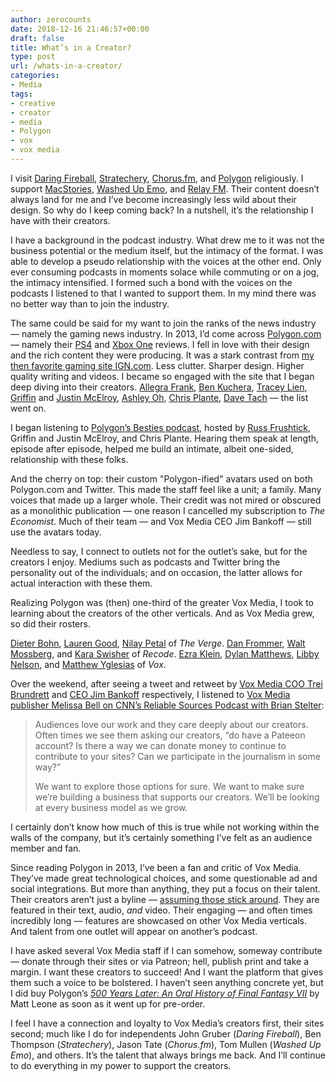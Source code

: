 ```yaml
---
author: zerocounts
date: 2018-12-16 21:46:57+00:00
draft: false
title: What’s in a Creator?
type: post
url: /whats-in-a-creator/
categories:
- Media
tags:
- creative
- creator
- media
- Polygon
- vox
- vox media
---
```


I visit [Daring Fireball](https://daringfireball.net/), [Stratechery](https://stratechery.com), [Chorus.fm](https://chorus.fm), and [Polygon](https://www.polygon.com) religiously. I support [MacStories](https://www.macstories.net), [Washed Up Emo](http://www.washedupemo.com), and [Relay FM](https://www.relay.fm). Their content doesn’t always land for me and I’ve become increasingly less wild about their design. So why do I keep coming back? In a nutshell, it’s the relationship I have with their creators.

I have a background in the podcast industry. What drew me to it was not the business potential or the medium itself, but the intimacy of the format. I was able to develop a pseudo relationship with the voices at the other end. Only ever consuming podcasts in moments solace while commuting or on a jog, the intimacy intensified. I formed such a bond with the voices on the podcasts I listened to that I wanted to support them. In my mind there was no better way than to join the industry.

The same could be said for my want to join the ranks of the news industry — namely the gaming news industry. In 2013, I’d come across [Polygon.com](http://www.polygon.com) — namely their [PS4](https://www.polygon.com/a/ps4-review) and [Xbox One](https://www.polygon.com/a/xbox-one-review) reviews. I fell in love with their design and the rich content they were producing. It was a stark contrast from [my then favorite gaming site IGN.com](https://web.archive.org/web/20130129201653/http://www.ign.com/). Less clutter. Sharper design. Higher quality writing and videos. I became so engaged with the site that I began deep diving into their creators. [Allegra Frank](https://www.polygon.com/users/Allegra%20Frank), [Ben Kuchera](https://www.polygon.com/users/Ben%20Kuchera), [Tracey Lien](https://www.polygon.com/users/TraceyLien), [Griffin](https://www.polygon.com/users/griffinmcelroy) and [Justin McElroy](https://www.polygon.com/users/JustinMcElroy), [Ashley Oh](https://www.polygon.com/users/Ashley%20Oh), [Chris Plante](https://www.polygon.com/users/ctplante), [Dave Tach](https://www.polygon.com/users/davetach) — the list went on.

I began listening to [Polygon’s Besties podcast](https://www.polygon.com/the-besties-podcast), hosted by [Russ Frushtick](https://www.polygon.com/users/RussFrushtick), Griffin and Justin McElroy, and Chris Plante. Hearing them speak at length, episode after episode, helped me build an intimate, albeit one-sided, relationship with these folks.

And the cherry on top: their custom "Polygon-ified" avatars used on both Polygon.com and Twitter. This made the staff feel like a unit; a family. Many voices that made up a larger whole. Their credit was not mired or obscured as a monolithic publication — one reason I cancelled my subscription to _The Economist_. Much of their team — and Vox Media CEO Jim Bankoff — still use the avatars today.

Needless to say, I connect to outlets not for the outlet’s sake, but for the creators I enjoy. Mediums such as podcasts and Twitter bring the personality out of the individuals; and on occasion, the latter allows for actual interaction with these them.

Realizing Polygon was (then) one-third of the greater Vox Media, I took to learning about the creators of the other verticals. And as Vox Media grew, so did their rosters.

[Dieter Bohn](https://www.theverge.com/authors/dieter-bohn), [Lauren Good](https://www.theverge.com/users/LaurenGoode), [Nilay Petal](https://www.theverge.com/authors/nilay-patel) of _The Verge_. [Dan Frommer](https://www.recode.net/authors/dan-frommer), [Walt Mossberg](https://www.recode.net/authors/waltmossberg), and [Kara Swisher](https://www.recode.net/authors/kara-swisher) of _Recode_. [Ezra Klein](https://www.vox.com/authors/ezra-klein), [Dylan Matthews](https://www.vox.com/authors/dylan), [Libby Nelson](https://www.vox.com/authors/libby-nelson), and [Matthew Yglesias](https://www.vox.com/authors/matthew-yglesias) of _Vox_.

Over the weekend, after seeing a tweet and retweet by [Vox Media COO Trei Brundrett](https://twitter.com/clockwerks/status/1073577956407214082?s=21) and [CEO Jim Bankoff](https://twitter.com/bankoff/status/1073695152999411712?s=21) respectively, I listened to [Vox Media publisher Melissa Bell on CNN’s Reliable Sources Podcast with Brian Stelter](https://itunes.apple.com/us/podcast/inside-mics-collapse-vox-medias-growth-as-digital-media/id466789756?i=1000425762661&mt=2):

> Audiences love our work and they care deeply about our creators. Often times we see them asking our creators, “do have a Pateeon account? Is there a way we can donate money to continue to contribute to your sites? Can we participate in the journalism in some way?”
>
> We want to explore those options for sure. We want to make sure we’re building a business that supports our creators. We’ll be looking at every business model as we grow.

I certainly don’t know how much of this is true while not working within the walls of the company, but it’s certainly something I’ve felt as an audience member and fan.

Since reading Polygon in 2013, I’ve been a fan and critic of Vox Media. They’ve made great technological choices, and some questionable ad and social integrations. But more than anything, they put a focus on their talent. Their creators aren’t just a byline — [assuming those stick around](https://daringfireball.net/linked/2018/08/22/nyt-bylines). They are featured in their text, audio, _and_ video. Their engaging — and often times incredibly long — features are showcased on other Vox Media verticals. And talent from one outlet will appear on another’s podcast.

I have asked several Vox Media staff if I can somehow, someway contribute — donate through their sites or via Patreon; hell, publish print and take a margin. I want these creators to succeed! And I want the platform that gives them such a voice to be bolstered. I haven’t seen anything concrete yet, but I did buy Polygon’s _[500 Years Later: An Oral History of Final Fantasy VII](https://readonlymemory.vg/shop/book/500-years-later/)_ by Matt Leone as soon as it went up for pre-order.

I feel I have a connection and loyalty to Vox Media’s creators first, their sites second; much like I do for independents John Gruber (_Daring Fireball_), Ben Thompson (_Stratechery_), Jason Tate (_Chorus.fm_), Tom Mullen (_Washed Up Emo_), and others. It’s the talent that always brings me back. And I’ll continue to do everything in my power to support the creators.
